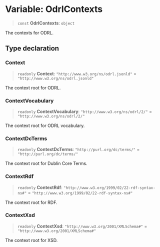 # Variable: OdrlContexts

> `const` **OdrlContexts**: `object`

The contexts for ODRL.

## Type declaration

### Context

> `readonly` **Context**: `"http://www.w3.org/ns/odrl.jsonld"` = `"http://www.w3.org/ns/odrl.jsonld"`

The context root for ODRL.

### ContextVocabulary

> `readonly` **ContextVocabulary**: `"http://www.w3.org/ns/odrl/2/"` = `"http://www.w3.org/ns/odrl/2/"`

The context root for ODRL vocabulary.

### ContextDcTerms

> `readonly` **ContextDcTerms**: `"http://purl.org/dc/terms/"` = `"http://purl.org/dc/terms/"`

The context root for Dublin Core Terms.

### ContextRdf

> `readonly` **ContextRdf**: `"http://www.w3.org/1999/02/22-rdf-syntax-ns#"` = `"http://www.w3.org/1999/02/22-rdf-syntax-ns#"`

The context root for RDF.

### ContextXsd

> `readonly` **ContextXsd**: `"http://www.w3.org/2001/XMLSchema#"` = `"http://www.w3.org/2001/XMLSchema#"`

The context root for XSD.

